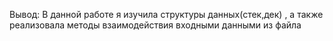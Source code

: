 Вывод: В данной работе я изучила структуры данных(стек,дек) , а также реализовала методы взаимодействия входными данными из файла
